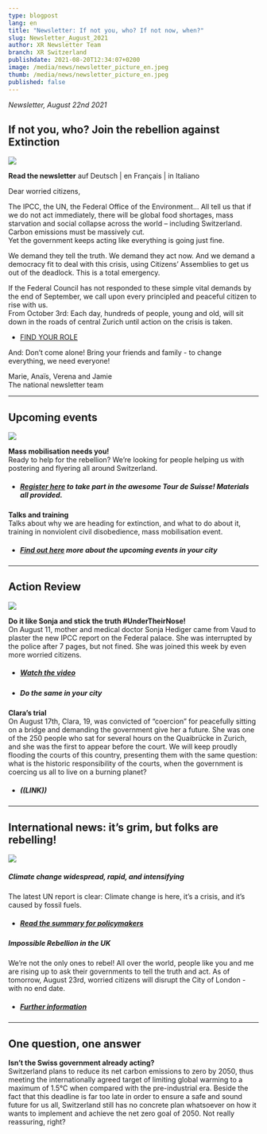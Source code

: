 ```yaml
---
type: blogpost
lang: en
title: "Newsletter: If not you, who? If not now, when?"
slug: Newsletter_August_2021
author: XR Newsletter Team
branch: XR Switzerland
publishdate: 2021-08-20T12:34:07+0200
image: /media/news/newsletter_picture_en.jpeg
thumb: /media/news/newsletter_picture_en.jpeg
published: false
---
```

*Newsletter, August 22nd 2021*

## **If not you, who? Join the rebellion against Extinction**

![](/media/newsletter_picture_en.jpeg)

**Read the newsletter** auf Deutsch | en Français | in Italiano

Dear worried citizens,

The IPCC, the UN, the Federal Office of the Environment… All tell us that if we do not act immediately, there will be global food shortages, mass starvation and social collapse across the world – including Switzerland. Carbon emissions must be massively cut.\
Yet the government keeps acting like everything is going just fine. 

We demand they tell the truth. We demand they act now. And we demand a democracy fit to deal with this crisis, using Citizens’ Assemblies to get us out of the deadlock. This is a total emergency.

If the Federal Council has not responded to these simple vital demands by the end of September, we call upon every principled and peaceful citizen to rise with us.\
From October 3rd: Each day, hundreds of people, young and old, will sit down in the roads of central Zurich until action on the crisis is taken.

* [FIND YOUR ROLE](https://actionnetwork.org/forms/sign-up-for-the-rebellion-en)

And: Don’t come alone! Bring your friends and family - to change everything, we need everyone! 

Marie, Anaïs, Verena and Jamie\
The national newsletter team

- - -

## **Upcoming events**

![](/media/export-2-.png)

**Mass mobilisation needs you!** \
Ready to help for the rebellion? We’re looking for people helping us with postering and flyering all around Switzerland. 

* ##### [Register here](https://www.xrebellion.ch/de/act/events/tour-de-suisse/) to take part in the awesome Tour de Suisse! Materials all provided.

**Talks and training**\
Talks about why we are heading for extinction, and what to do about it, training in nonviolent civil disobedience, mass mobilisation event. 

* ##### [Find out here](https://www.xrebellion.ch/de/act/events/) more about the upcoming events in your city

- - -

## **Action Review**

![](/media/dscf9623.jpg)

**Do it like Sonja and stick the truth #UnderTheirNose!**\
On August 11, mother and medical doctor Sonja Hediger came from Vaud to plaster the new IPCC report on the Federal palace. She was interrupted by the police after 7 pages, but not fined. She was joined this week by even more worried citizens. 

* ##### [Watch the video](https://www.facebook.com/XRSwitzerland/videos/173493621516933) [](https://www.facebook.com/XRSwitzerland/videos/173493621516933)
* ##### **Do the same in your city**

**Clara’s trial**\
On August 17th, Clara, 19, was convicted of “coercion” for peacefully sitting on a bridge and demanding the government give her a future. She was one of the 250 people who sat for several hours on the Quaibrücke in Zurich, and she was the first to appear before the court. We will keep proudly flooding the courts of this country, presenting them with the same question: what is the historic responsibility of the courts, when the government is coercing us all to live on a burning planet?

* ##### ((LINK))

- - -

## **International news:** it’s grim, but folks are rebelling!

![](/media/the-truth-video-overlay-2000x1025-c-center.jpeg)

##### Climate change widespread, rapid, and intensifying

The latest UN report is clear: Climate change is here, it’s a crisis, and it’s caused by fossil fuels.

* ##### [Read the summary for policymakers](<* https://www.ipcc.ch/report/ar6/wg1/downloads/report/IPCC_AR6_WGI_SPM.pdf>)

##### Impossible Rebellion in the UK

We’re not the only ones to rebel! All over the world, people like you and me are rising up to ask their governments to tell the truth and act. As of tomorrow, August 23rd, worried citizens will disrupt the City of London - with no end date.

* ##### [Further information](<* https://extinctionrebellion.uk/next-uk-rebellion/>)

- - -

## **One question, one answer**

**Isn’t the Swiss government already acting?**\
Switzerland plans to reduce its net carbon emissions to zero by 2050, thus meeting the internationally agreed target of limiting global warming to a maximum of 1.5°C when compared with the pre-industrial era. Beside the fact that this deadline is far too late in order to ensure a safe and sound future for us all, Switzerland still has no concrete plan whatsoever on how it wants to implement and achieve the net zero goal of 2050. Not really reassuring, right?